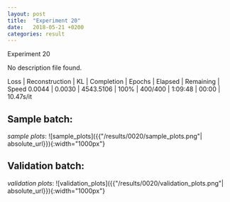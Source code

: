 ```yaml
---
layout: post
title:  "Experiment 20"
date:   2018-05-21 +0200
categories: result
---
```

Experiment 20

No description file found.

Loss | Reconstruction | KL | Completion | Epochs | Elapsed | Remaining | Speed
0.0044 | 0.0030 | 4543.5106 | 100% | 400/400 | 1:09:48 | 00:00 | 10.47s/it



## **Sample batch**:
_sample plots_:
![sample_plots]({{"/results/0020/sample_plots.png"| absolute_url}}){:width="1000px"}


## **Validation batch**:
_validation plots_:
![validation_plots]({{"/results/0020/validation_plots.png"| absolute_url}}){:width="1000px"}

